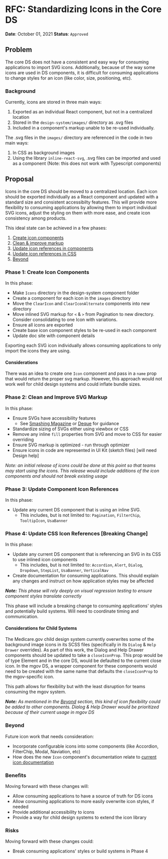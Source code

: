 # RFC: Standardizing Icons in the Core DS

**Date**: October 01, 2021
**Status**: `Approved`

## Problem

The core DS does not have a consistent and easy way for consuming applications to import SVG icons. Additionally, because of the way some icons are used in DS components, it is difficult for consuming applications to change styles for an icon (like color, size, positioning, etc).

### Background

Currently, icons are stored in three main ways:

1. Exported as an individual React component, but not in a centralized location
2. Stored in the `design-system/images/` directory as .svg files
3. Included in a component's markup unable to be re-used individually.

The .svg files in the `images/` directory are referenced in the code in two main ways:

1. In CSS as background images
2. Using the library `inline-react-svg`, .svg files can be imported and used as a component (Note: this does not work with Typescript components)

## Proposal

Icons in the core DS should be moved to a centralized location. Each icon should be exported individually as a React component and updated with a standard size and consistent accessibilty features. This will provide more flexibility to consuming applications by allowing them to import individual SVG icons, adjust the styling on them with more ease, and create icon consistency among products.

This ideal state can be achieved in a few phases:

1. [Create icon components](#phase-1-create-icon-components)
2. [Clean & improve markup](#phase-2-clean-and-improve-svg-markup)
3. [Update icon references in components](#phase-3-update-component-icon-references)
4. [Update icon references in CSS](#phase-4-update-css-icon-references)
5. [Beyond](#beyond)

### Phase 1: Create Icon Components

In this phase:

- Make `Icons` directory in the design-system component folder
- Create a component for each icon in the `images` directory
- Move the `ClearIcon` and `ClearIconAlternate` components into new directory
- Move inlined SVG markup for `<` & `>` from Pagination to new directory. Consider consolidating to one Icon with variations.
- Ensure all icons are exported
- Create base icon component styles to be re-used in each component
- Update doc site with component details

Exporting each SVG icon individually allows consuming applications to only import the icons they are using.

#### Considerations

There was an idea to create one `Icon` component and pass in a `name` prop that would return the proper svg markup. However, this approach would not work well for child design systems and could inflate bundle sizes.

### Phase 2: Clean and Improve SVG Markup

In this phase:

- Ensure SVGs have accessibility features
  - See [Smashing Magazine](https://www.smashingmagazine.com/2021/05/accessible-svg-patterns-comparison/) or [Deque](https://www.deque.com/blog/creating-accessible-svgs/) for guidance
- Standardize sizing of SVGs either using viewbox or CSS
- Remove any inline `fill` properties from SVG and move to CSS for easier overriding
- Ensure SVG markup is optimized - run through optimizer
- Ensure icons in code are represented in UI Kit (sketch files) [will need Design help]

_Note: an initial release of icons could be done at this point so that teams may start using the icons. This release would include additions of the icon components and should not break existing usage_

### Phase 3: Update Component Icon References

In this phase:

- Update any current DS component that is using an inline SVG.
  - This includes, but is not limited to: `Pagination`, `FilterChip`, `TooltipIcon`, `UsaBanner`

### Phase 4: Update CSS Icon References [Breaking Change]

In this phase:

- Update any current DS component that is referencing an SVG in its CSS to use inlined icon components
  - This includes, but is not limited to: `Accordion`, `Alert`, `Dialog`, `Dropdown`, `StepList`, `UsaBanner`, `VerticalNav`
- Create documentation for consuming applications. This should explain any changes and instruct on how application styles may be affected

_**Note:** This phase will rely deeply on visual regression testing to ensure component styles translate correctly_

This phase will include a breaking change to consuming applications' styles and potentially build systems. Will need to coordinate timing and communication.

#### Considerations for Child Systems

The Medicare.gov child design system currently overwrites some of the background image icons in its SCSS files (specifically in its `Dialog` & `Help Drawer` overrides). As part of this work, the Dialog and Help Drawer components should be updated to take a `closeIconProp`. This prop would be of type Element and in the core DS, would be defaulted to the current close icon. In the mgov DS, a wrapper component for these components would need to be created with the same name that defaults the `closeIconProp` to the mgov-specific icon.

This path allows for flexibility but with the least disruption for teams consuming the mgov system.

_**Note:** As mentioned in the [Beyond](#beyond) section, this kind of icon flexibility could be added to other components. Dialog & Help Drawer would be prioritized because of their current usage in mgov DS_

### Beyond

Future icon work that needs consideration:

- Incorporate configurable icons into some components (like Accordion, FilterChip, Modal, Naviation, etc)
- How does the new `Icon` component's documentation relate to [current icon documentation](https://design.cms.gov/style/icons/)

### Benefits

Moving forward with these changes will:

- Allow consuming applications to have a source of truth for DS icons
- Allow consuming applications to more easily overwrite icon styles, if needed
- Provide additional accessibility to icons
- Provide a way for child design systems to extend the icon library

### Risks

Moving forward with these changes could:

- Break consuming applications' styles or build systems in Phase 4
